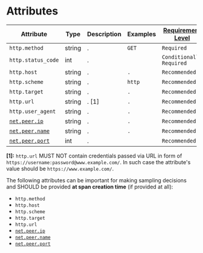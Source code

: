 # Attributes

<!-- semconv http -->
| Attribute  | Type | Description  | Examples  | [Requirement Level](https://opentelemetry.io/docs/specs/semconv/general/attribute-requirement-level/) |
|---|---|---|---|---|
| `http.method` | string | . | `GET` | `Required` |
| `http.status_code` | int | . |  | `Conditionally Required` <condition> |
| `http.host` | string | . | `.` | `Recommended` |
| `http.scheme` | string | . | `http` | `Recommended` |
| `http.target` | string | . | `.` | `Recommended` |
| `http.url` | string | . [1] | `.` | `Recommended` |
| `http.user_agent` | string | . | `.` | `Recommended` |
| [`net.peer.ip`](span-general.md) | string | . | `.` | `Recommended` |
| [`net.peer.name`](span-general.md) | string | . | `.` | `Recommended` |
| [`net.peer.port`](span-general.md) | int | . |  | `Recommended` |

**[1]:** `http.url` MUST NOT contain credentials passed via URL in form of `https://username:password@www.example.com/`. In such case the attribute's value should be `https://www.example.com/`.

The following attributes can be important for making sampling decisions and SHOULD be provided **at span creation time** (if provided at all):

* `http.method`
* `http.host`
* `http.scheme`
* `http.target`
* `http.url`
* [`net.peer.ip`](span-general.md)
* [`net.peer.name`](span-general.md)
* [`net.peer.port`](span-general.md)
<!-- endsemconv -->
